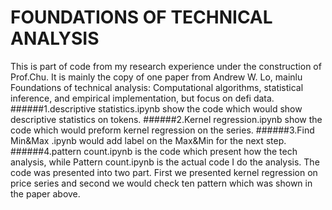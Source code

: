 # FOUNDATIONS OF TECHNICAL ANALYSIS
This is part of code from my research experience under the construction of Prof.Chu. It is mainly the copy of one paper from Andrew W. Lo, mainlu Foundations of technical analysis: Computational algorithms, statistical inference, and empirical implementation, but focus on defi data. 
######1.descriptive statistics.ipynb show the code which would show descriptive statistics on tokens.
######2.Kernel regression.ipynb show the code which would preform kernel regression on the series. 
######3.Find Min&Max .ipynb would add label on the Max&Min for the next step.
######4.pattern count.ipynb is the code which present how the tech analysis, while Pattern count.ipynb is the actual code I do the analysis.
The code was presented into two part. First we presented kernel regression on price series and second we would check ten pattern which was shown in the 
paper above. 
